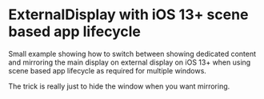 # ExternalDisplay with iOS 13+ scene based app lifecycle

Small example showing how to switch between showing dedicated content and mirroring the main display 
on external display on iOS 13+ when using scene based app lifecycle as required for multiple windows.

The trick is really just to hide the window when you want mirroring.
